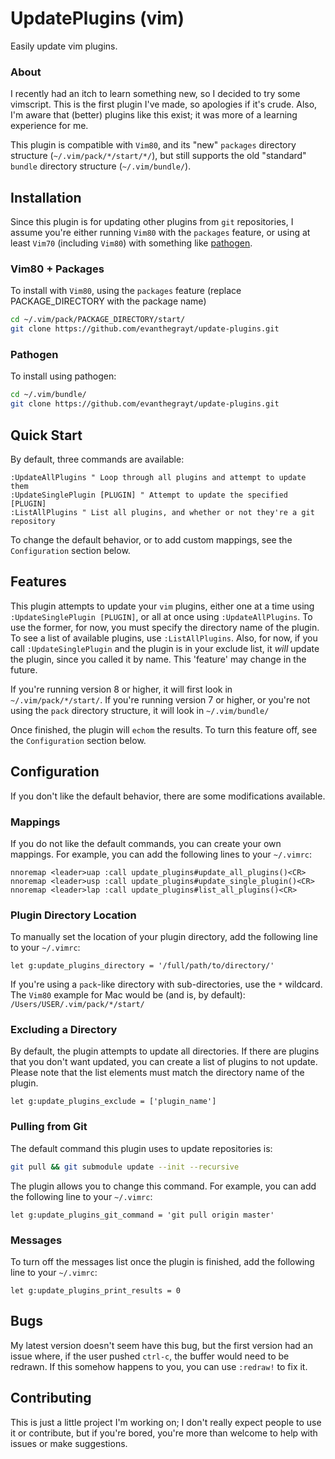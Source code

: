 # UpdatePlugins (vim)
Easily update vim plugins.

### About

I recently had an itch to learn something new, so I decided to try some
vimscript. This is the first plugin I've made, so apologies if it's crude.
Also, I'm aware that (better) plugins like this exist; it was more of a
learning experience for me.

This plugin is compatible with `Vim80`, and its "new" `packages` directory
structure (`~/.vim/pack/*/start/*/`), but still supports the old "standard"
`bundle` directory structure (`~/.vim/bundle/`).

## Installation
Since this plugin is for updating other plugins from `git` repositories, I
assume you're either running `Vim80` with the `packages` feature, or using
at least `Vim70` (including `Vim80`) with something like
[pathogen](https://github.com/tpope/vim-pathogen).

### Vim80 + Packages
To install with `Vim80`, using the `packages` feature (replace
PACKAGE_DIRECTORY with the package name)

```bash
cd ~/.vim/pack/PACKAGE_DIRECTORY/start/
git clone https://github.com/evanthegrayt/update-plugins.git
```

### Pathogen
To install using pathogen:

```bash
cd ~/.vim/bundle/
git clone https://github.com/evanthegrayt/update-plugins.git
```

## Quick Start
By default, three commands are available:

```vim
:UpdateAllPlugins " Loop through all plugins and attempt to update them
:UpdateSinglePlugin [PLUGIN] " Attempt to update the specified [PLUGIN]
:ListAllPlugins " List all plugins, and whether or not they're a git repository
```

To change the default behavior, or to add custom mappings, see the
`Configuration` section below.

## Features
This plugin attempts to update your `vim` plugins, either one at a time using
`:UpdateSinglePlugin [PLUGIN]`, or all at once using `:UpdateAllPlugins`. To use
the former, for now, you must specify the directory name of the plugin. To see
a list of available plugins, use `:ListAllPlugins`. Also, for now, if you call
`:UpdateSinglePlugin` and the plugin is in your exclude list, it _will_ update
the plugin, since you called it by name. This 'feature' may change in the
future.

If you're running version 8 or higher, it will first look in
`~/.vim/pack/*/start/`. If you're running version 7 or higher, or you're not
using the `pack` directory structure, it will look in `~/.vim/bundle/`

Once finished, the plugin will `echom` the results. To turn this feature off,
see the `Configuration` section below.

## Configuration
If you don't like the default behavior, there are some modifications available.

### Mappings
If you do not like the default commands, you can create your own mappings. For
example, you can add the following lines to your `~/.vimrc`:

```vim
nnoremap <leader>uap :call update_plugins#update_all_plugins()<CR>
nnoremap <leader>usp :call update_plugins#update_single_plugin()<CR>
nnoremap <leader>lap :call update_plugins#list_all_plugins()<CR>
```

### Plugin Directory Location
To manually set the location of your plugin directory, add the following line to
your `~/.vimrc`:

```vim
let g:update_plugins_directory = '/full/path/to/directory/'
```

If you're using a `pack`-like directory with sub-directories, use the `*`
wildcard. The `Vim80` example for Mac would be (and is, by default):
`/Users/USER/.vim/pack/*/start/`

### Excluding a Directory
By default, the plugin attempts to update all directories. If there are plugins
that you don't want updated, you can create a list of plugins to not update.
Please note that the list elements must match the directory name of the plugin.

```vim
let g:update_plugins_exclude = ['plugin_name']
```

### Pulling from Git
The default command this plugin uses to update repositories is:

```bash
git pull && git submodule update --init --recursive
```

The plugin allows you to change this command. For example, you can add the
following line to your `~/.vimrc`:

```vim
let g:update_plugins_git_command = 'git pull origin master'
```

### Messages
To turn off the messages list once the plugin is finished, add the following
line to your `~/.vimrc`:

```vim
let g:update_plugins_print_results = 0
```

## Bugs
My latest version doesn't seem have this bug, but the first version had an issue
where, if the user pushed `ctrl-c`, the buffer would need to be redrawn. If this
somehow happens to you, you can use `:redraw!` to fix it.

## Contributing
This is just a little project I'm working on; I don't really expect people to
use it or contribute, but if you're bored, you're more than welcome to help
with issues or make suggestions.

